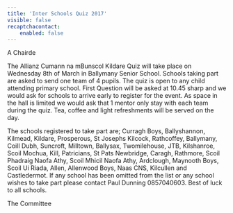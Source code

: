 ```yaml
---
title: 'Inter Schools Quiz 2017'
visible: false
recaptchacontact:
    enabled: false
---
```


A Chairde
<p>The Allianz Cumann na mBunscol Kildare Quiz will take place on Wednesday 8th of March in Ballymany Senior School. Schools taking part are asked to send one team of 4 pupils. The quiz is open to any child attending primary school. First Question will be asked at 10.45 sharp and we would ask for schools to arrive early to register for the event. As space in the hall is limited we would ask  that 1 mentor only stay with each team during the quiz. Tea, coffee and light refreshments will be served on the day. </p>
<p>The schools registered to take part are; Curragh Boys, Ballyshannon, Kilmead, Kildare, Prosperous, St Josephs Kilcock, Rathcoffey, Ballymany, Coill Dubh, Suncroft, Milltown, Ballysax, Twomilehouse, JTB, Kilshanroe, Scoil Mochua, Kill, Patricians, St Pats Newbridge, Caragh, Rathmore, Scoil Phadraig Naofa Athy, Scoil Mhicil Naofa Athy, Ardclough, Maynooth Boys, Scoil Ui Riada, Allen, Allenwood Boys, Naas CNS, Kilcullen and Castledermot. If any school has been omitted from the list or any school wishes to take part please contact Paul Dunning 0857040603. 
Best of luck to all schools.</p>
The Committee 